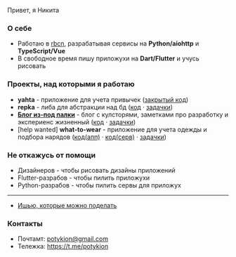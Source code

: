 Привет, я Никита

### О себе

- Работаю в [rbcn](http://rbcn.mobi/), разрабатывая сервисы на **Python/aiohttp** и **TypeScript/Vue**
- В свободное время пишу приложухи на **Dart/Flutter** и учусь рисовать

### Проекты, над которыми я работаю

- **yahta** - приложение для учета привычек ([закрытый код](https://github.com/potykion/yaxxxta))
- **repka** - либа для абстракции над бд ([код](https://github.com/potykion/repka) · [задачки](https://github.com/potykion/repka/issues))
- **[Блог из-под палки](https://potykion.github.io/)** - блог с кулсторями, заметками про разработку и экспериенс жизненный ([код](https://github.com/potykion/potykion.github.io) · [задачки](https://github.com/potykion/potykion.github.io/issues))
- [help wanted] **what-to-wear** - приложение для учета одежды и подбора нарядов ([код(апп)](https://github.com/potykion/w2w) · [код(серв)](https://github.com/potykion/lamoda-parser) · [задачки](https://github.com/users/potykion/projects/1))

### Не откажусь от помощи

- Дизайнеров - чтобы рисовать дизайны приложений
- Flutter-разрабов - чтобы пилить приложухи
- Python-разрабов - чтобы пилить сервы для приложух

---

- [Ишью, которые можно поделать](https://github.com/issues?q=is%3Aopen+is%3Aissue+author%3Apotykion+archived%3Afalse+label%3A%22help+wanted%22)

### Контакты

- Почтамт: potykion@gmail.com
- Тележка: https://t.me/potykion
